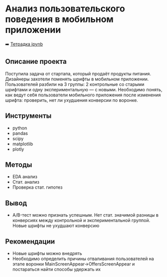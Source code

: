 # Анализ пользовательского поведения в мобильном приложении

➡️ [Тетрадка ipynb](https://github.com/mechfil/yandex_practicum/blob/main/AB-test%20mobile%20application/AB-test%20mobile%20application.ipynb)

## Описание проекта
Поступила задача от стартапа, который продаёт продукты питания. Дизайнеры захотели поменять шрифты в мобильном приложении. Пользователей разбили на 3 группы: 2 контрольные со старыми шрифтами и одну экспериментальную — с новыми. Необходимо понять, как ведут себя пользователи мобильного приложения после изменения шрифта: проверить, нет ли ухудшения конверсии по воронке.

## Инструменты
- python
- pandas
- scipy
- matplotlib
- plotly

## Методы
- EDA анализ
- Стат. анализ
- Проверка стат. гипотез

## Вывод
- A/B-тест можно признать успешным. Нет стат. значимой разницы в конверсиях между контрольной и экспериментальной группой. Новые шрифты не ухудшают конверсию

## Рекомендации
- Новые шрифты можно внедрять
- Необходимо определить причины отваливания пользователей на этапе воронки MainScreenAppear->OffersScreenAppear и постараться найти способы удержать их